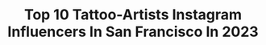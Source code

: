 ---
title: Top 10 Tattoo-Artists Instagram Influencers In San Francisco In 2023
description: >-
  Find top tattoo-artists Instagram influencers in San Francisco in 2023. Most popular hashtags: #tattooartist #tattoo #sftattoo #bayareatattoo.
platform: Instagram
hits: 17
text_top: Identify the best Instagram influencers on inBeat.
text_bottom: Our search engine aggregates 17 Instagram influencers like this in San Francisco, United States for you to pitch.
profiles:
  - username: "oliver_kenton"
    fullname: >-
      
    bio: >-
      •San Francisco ⛩ •Booking link bellow
    location: "United States"
    followers: 39854
    engagement: 136
    commentsToLikes: 0.014330
    id: ck6ts9uiz3jys0j71wayrxxxy
    verified: false
    hashtags: "#secondskin, #sanfranciscotattoo, #bayareatattooartist, #bayareatattoo"
  - username: "jess_koala_tattoo"
    fullname: >-
      Jess Koala
    bio: >-
      • STAY SOFT & KEEP IT WEIRDER • Tattoo & Illustration 💖🏡💚San Francisco @castrotattoosf No DMs email to book jesskoalatattoo@Gmail.com
    location: "United States"
    followers: 19260
    engagement: 192
    commentsToLikes: 0.031819
    id: ck5cgdkv1omks0i113xcioh07
    verified: false
    hashtags: "#jesskoalatattoo, #glittertattoo, #sanfrancisco, #illustrativetattoo"
  - username: "_brucius_"
    fullname: >-
      𝕭𝖗𝖚̈𝖈𝖎𝖚𝖘
    bio: >-
      BOOKS ARE CLOSED ➕ BLACKWORK➕NATURE➕ Owner BLACK SERUM Inc. @blkserum + San Francisco + Fine lines etching specialist Sculptor of lines
    location: "United States"
    followers: 33627
    engagement: 152
    commentsToLikes: 0.027570
    id: ck13b3lagti470i197yhqp2n0
    verified: false
    hashtags: "#hawk, #tattoo, #etching, #lineworktattoo"
  - username: "akb_future"
    fullname: >-
      Angelo| Tattoo Booking Manager
    bio: >-
      🔥Tattoo Booking🔥 @lalaellsworth | @tattoosbyzay | @v_ngata | @yamz5700 | @teeknow | @tongarasta | @gusbyrdtat2 | @sam_tattoo @bong_tatau
    location: "United States"
    followers: 40265
    engagement: 194
    commentsToLikes: 0.005072
    id: ck9h9t0g99um30j78l13zyywz
    verified: false
    hashtags: "#tattooart, #tattoooftheday, #artistsoninstagram, #armsleevetattoo"
  - username: "ritualbydesign"
    fullname: >-
      Mehndi Henna Teacher Supplies
    bio: >-
      Sabreena 💁🏽‍♀️✨ Featured on Insider Art, Buzzfeed, My Modern Met, Brit & Co Permanent - @ritualbydesigntattoo
    location: "United States"
    followers: 100160
    engagement: 83
    commentsToLikes: 0.051093
    id: ck5cjkph0uxc70i113modhqot
    verified: false
    hashtags: "#albumcover, #henna, #oaklandhenna, #eastbayhenna"
  - username: "gareth.egan"
    fullname: >-
      Gareth Egan
    bio: >-
      Author. Poet. Human Melbourne, Australia New book on sale now 🔻🔻🔻🔻
    location: "United States"
    followers: 89226
    engagement: 84
    commentsToLikes: 0.014135
    id: ck134z303yw880i19xu1y8287
    verified: false
    hashtags: "#washingtondc, #love, #maine, #mentalhealthquotes"
  - username: "kumbia_ink"
    fullname: >-
      Kumbia Cortes ✪
    bio: >-
      •@workethic.ink 📧kumbiaink@gmail.com 🚨🚨BOOKS ARE CLOSE 🚨🚨 📍STOCKTON CA BEST BLACK & GRAY IN NORTHERN CA.
    location: "United States"
    followers: 61030
    engagement: 176
    commentsToLikes: 0.055957
    id: ck5bys5y1pqpw0i11lx6hh8x5
    verified: false
    hashtags: "#nyctattooartist, #sanjosetattoos, #atlantatattoo, #stocktontattooshops"
  - username: "erinodea"
    fullname: >-
      erin odea
    bio: >-
      Crossed Keys Society 🖤 Ft. Lauderdale ✖️@daveycxc 🚫NO DM's 🙏 Booking MAR 2021📩⤵️
    location: "United States"
    followers: 16119
    engagement: 459
    commentsToLikes: 0.029311
    id: ck5cjgndkuor40i11c9g8xdqx
    verified: false
    hashtags: "#ladytattooers, #tattoos, #crossedkeyssociety, #ladytattooer"
  - username: "liannadefleur"
    fullname: >-
      Lianna | Tattoo Artist
    bio: >-
      she/her 📍Oakland, CA Diving Swallow Tattoo ________________________ booking ↓ FAQ ↓ pricing
    location: "United States"
    followers: 26710
    engagement: 506
    commentsToLikes: 0.014879
    id: ck0w0efpzds7w0i19rc6jod24
    verified: false
    hashtags: "#flowertattoos, #botanicaltattoo, #floraltattoos, #blackworktattoo"
  - username: "ianreynold"
    fullname: >-
      Ian Reynold
    bio: >-
      • Artist • Tattooer at Castro Tattoo • San Francisco Email all inquiries • ianreynold@gmail.com Music • @needyempty • No DMs
    location: "United States"
    followers: 27785
    engagement: 150
    commentsToLikes: 0.010764
    id: ck0w0edr7drx50i19iyu1qy3r
    verified: false
    hashtags: "#stippletattoo, #btattooing, #rosetattoo, #finelinetattoo"
---